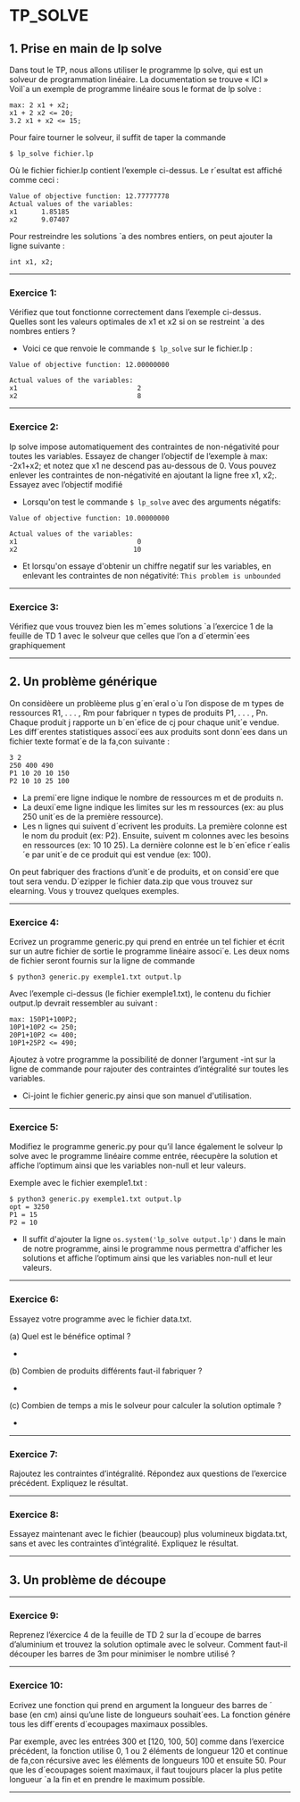 # TP_SOLVE

## 1. Prise en main de lp solve

Dans tout le TP, nous allons utiliser le programme lp solve, qui est un solveur de programmation linéaire. La documentation se trouve « ICI »
Voil`a un exemple de programme linéaire sous le format de lp solve :
```
max: 2 x1 + x2;
x1 + 2 x2 <= 20;
3.2 x1 + x2 <= 15;
```
Pour faire tourner le solveur, il suffit de taper la commande
```
$ lp_solve fichier.lp
```
Où le fichier fichier.lp contient l’exemple ci-dessus. Le r´esultat est affiché comme ceci :
```
Value of objective function: 12.77777778
Actual values of the variables:
x1      1.85185
x2      9.07407
```
Pour restreindre les solutions `a des nombres entiers, on peut ajouter la ligne suivante :
```
int x1, x2;
```


-----------------------------------------------------------

### Exercice 1:
Vérifiez que tout fonctionne correctement dans l’exemple ci-dessus. Quelles
sont les valeurs optimales de x1 et x2 si on se restreint `a des nombres entiers ?

* Voici ce que renvoie le commande `$ lp_solve` sur le fichier.lp :
```
Value of objective function: 12.00000000

Actual values of the variables:
x1                              2
x2                              8
```

-----------------------------------------------------------

### Exercice 2:
lp solve impose automatiquement des contraintes de non-négativité pour
toutes les variables. Essayez de changer l’objectif de l’exemple à max: -2x1+x2; et notez
que x1 ne descend pas au-dessous de 0. Vous pouvez enlever les contraintes de non-négativité
en ajoutant la ligne free x1, x2;. Essayez avec l’objectif modifié

* Lorsqu'on test le commande `$ lp_solve` avec des arguments négatifs:
```
Value of objective function: 10.00000000

Actual values of the variables:
x1                              0
x2                             10
```

* Et lorsqu'on essaye d'obtenir un chiffre negatif sur les variables, en enlevant les contraintes de
non négativité: `This problem is unbounded`

-----------------------------------------------------------

### Exercice 3:
Vérifiez que vous trouvez bien les mˆemes solutions `a l’exercice 1 de la
feuille de TD 1 avec le solveur que celles que l’on a d´etermin´ees graphiquement

-----------------------------------------------------------

## 2. Un problème générique

On considèere un problèeme plus g´en´eral o`u l’on dispose de m types de ressources R1, . . . , Rm
pour fabriquer n types de produits P1, . . . , Pn. Chaque produit j rapporte un b´en´efice de cj
pour chaque unit´e vendue.
Les diff´erentes statistiques associ´ees aux produits sont donn´ees dans un fichier texte format´e
de la fa¸con suivante :

```
3 2
250 400 490
P1 10 20 10 150
P2 10 10 25 100
```

* La premi`ere ligne indique le nombre de ressources m et de produits n.
* La deuxi`eme ligne indique les limites sur les m ressources (ex: au plus 250 unit´es de la
première ressource).
* Les n lignes qui suivent d´ecrivent les produits. La première colonne est le nom du
produit (ex: P2). Ensuite, suivent m colonnes avec les besoins en ressources (ex: 10 10
25). La dernière colonne est le b´en´efice r´ealis´e par unit´e de ce produit qui est vendue
(ex: 100).

On peut fabriquer des fractions d’unit´e de produits, et on consid`ere que tout sera vendu.
D´ezipper le fichier data.zip que vous trouvez sur elearning. Vous y trouvez quelques exemples.

-----------------------------------------------------------

### Exercice 4:
Ecrivez un programme generic.py qui prend en entrée un tel fichier et
écrit sur un autre fichier de sortie le programme linéaire associ´e. Les deux noms de fichier
seront fournis sur la ligne de commande

```
$ python3 generic.py exemple1.txt output.lp
```

Avec l’exemple ci-dessus (le fichier exemple1.txt), le contenu du fichier output.lp devrait
ressembler au suivant :

```
max: 150P1+100P2;
10P1+10P2 <= 250;
20P1+10P2 <= 400;
10P1+25P2 <= 490;
```

Ajoutez à votre programme la possibilité de donner l’argument -int sur la ligne de commande
pour rajouter des contraintes d’intégralité sur toutes les variables.

* Ci-joint le fichier generic.py ainsi que son manuel d'utilisation.

-----------------------------------------------------------

### Exercice 5:
Modifiez le programme generic.py pour qu’il lance également le solveur
lp solve avec le programme linéaire comme entrée, réecupère la solution et affiche l’optimum
ainsi que les variables non-null et leur valeurs.

Exemple avec le fichier exemple1.txt :
```
$ python3 generic.py exemple1.txt output.lp
opt = 3250
P1 = 15
P2 = 10
```

* Il suffit d'ajouter la ligne `os.system('lp_solve output.lp')` dans le main de notre programme, ainsi le programme nous permettra d'afficher les solutions et affiche l’optimum ainsi que les variables non-null et leur valeurs. 

-----------------------------------------------------------

### Exercice 6:
Essayez votre programme avec le fichier data.txt.

(a) Quel est le bénéfice optimal ?

* 

(b) Combien de produits différents faut-il fabriquer ?

*

(c) Combien de temps a mis le solveur pour calculer la solution optimale ?

*

-----------------------------------------------------------

### Exercice 7:

Rajoutez les contraintes d’intégralité. Répondez aux questions de l’exercice
précédent. Expliquez le résultat.


-----------------------------------------------------------

### Exercice 8:

Essayez maintenant avec le fichier (beaucoup) plus volumineux bigdata.txt,
sans et avec les contraintes d’intégralité. Expliquez le résultat.


-----------------------------------------------------------

## 3. Un problème de découpe

-----------------------------------------------------------

### Exercice 9:

Reprenez l’éxercice 4 de la feuille de TD 2 sur la d´ecoupe de barres
d’aluminium et trouvez la solution optimale avec le solveur. Comment faut-il découper les
barres de 3m pour minimiser le nombre utilisé ?

-----------------------------------------------------------

### Exercice 10:

Ecrivez une fonction qui prend en argument la longueur des barres de ´
base (en cm) ainsi qu’une liste de longueurs souhait´ees. La fonction génére tous les diff´erents
d´ecoupages maximaux possibles.

Par exemple, avec les entrées 300 et [120, 100, 50] comme dans l’exercice précédent, la
fonction utilise 0, 1 ou 2 éléments de longueur 120 et continue de fa¸con récursive avec les
éléments de longueurs 100 et ensuite 50. Pour que les d´ecoupages soient maximaux,
il faut toujours placer la plus petite longueur `a la fin et en prendre le maximum
possible.


-----------------------------------------------------------
